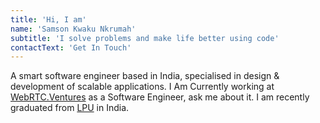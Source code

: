 ```yaml
---
title: 'Hi, I am'
name: 'Samson Kwaku Nkrumah'
subtitle: 'I solve problems and make life better using code'
contactText: 'Get In Touch'
---
```


A smart software engineer based in India, specialised in design & development of scalable applications. I Am Currently working at [WebRTC.Ventures](https://webrtc.ventures) as a Software Engineer, ask me about it. I am recently graduated from [LPU](https://www.lpu.in/) in India.

